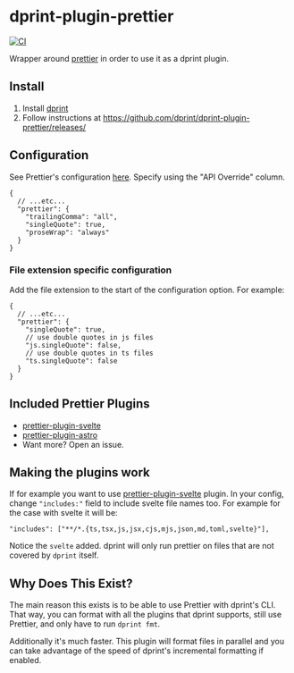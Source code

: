 # dprint-plugin-prettier

[![CI](https://github.com/dprint/dprint-plugin-prettier/workflows/CI/badge.svg)](https://github.com/dprint/dprint-plugin-prettier/actions?query=workflow%3ACI)

Wrapper around [prettier](https://prettier.io/) in order to use it as a dprint plugin.

## Install

1. Install [dprint](https://dprint.dev/install/)
2. Follow instructions at https://github.com/dprint/dprint-plugin-prettier/releases/

## Configuration

See Prettier's configuration [here](https://prettier.io/docs/en/options.html). Specify using the "API Override" column.

```jsonc
{
  // ...etc...
  "prettier": {
    "trailingComma": "all",
    "singleQuote": true,
    "proseWrap": "always"
  }
}
```

### File extension specific configuration

Add the file extension to the start of the configuration option. For example:

```jsonc
{
  // ...etc...
  "prettier": {
    "singleQuote": true,
    // use double quotes in js files
    "js.singleQuote": false,
    // use double quotes in ts files
    "ts.singleQuote": false
  }
}
```

## Included Prettier Plugins

- [prettier-plugin-svelte](https://github.com/sveltejs/prettier-plugin-svelte)
- [prettier-plugin-astro](https://github.com/withastro/prettier-plugin-astro)
- Want more? Open an issue.

## Making the plugins work

If for example you want to use [prettier-plugin-svelte](https://github.com/sveltejs/prettier-plugin-svelte) plugin. In your config, change `"includes:"` field to include svelte file names too. For example for the case with svelte it will be:

`"includes": ["**/*.{ts,tsx,js,jsx,cjs,mjs,json,md,toml,svelte}"],`

Notice the `svelte` added. dprint will only run prettier on files that are not covered by `dprint` itself.

## Why Does This Exist?

The main reason this exists is to be able to use Prettier with dprint's CLI. That way, you can format with all the plugins that dprint supports, still use Prettier, and only have to run `dprint fmt`.

Additionally it's much faster. This plugin will format files in parallel and you can take advantage of the speed of dprint's incremental formatting if enabled.
